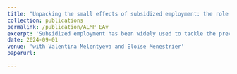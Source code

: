 ```yaml
---
title: "Unpacking the small effects of subsidized employment: the role of gender and parenthood [PDF](/files/sarah_gharbi_memoire_bdf.pdf)"
collection: publications
permalink: /publication/ALMP_EAv
excerpt: 'Subsidized employment has been widely used to tackle the prevalent problem of youth unemployment. In this study, we evaluate the impact of a subsidized employment program for disadvantaged youth in France and reveal significant gender differences in program effectiveness, hidden behind the average null effect. For men, the effects are significant and positive on all employment outcomes, on both extensive and intensive margins. In contrast, for women, the program fails to improve the likelihood of employment. We identify two reasons for such differences in program effectiveness. First, women are more likely to have children during the program and drop out of it. Second, we observe gender-based sorting into different job types at the start of subsidized employment. Men tend to secure cognitive tasks in public administration and industry, while women are likely to occupy routine non-cognitive roles in health and social services. Our results have important implications for future policy designs and evaluations.'
date: 2024-09-01
venue: 'with Valentina Melentyeva and Eloïse Menestrier'
paperurl: 

---
```



